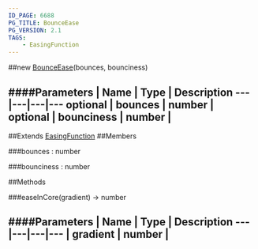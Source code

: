 ```yaml
---
ID_PAGE: 6688
PG_TITLE: BounceEase
PG_VERSION: 2.1
TAGS:
    - EasingFunction
---
```

##new [BounceEase](page.php?p=6688)(bounces, bounciness)




####Parameters
 | Name | Type | Description
---|---|---|---
optional | bounces | number | 
optional | bounciness | number | 
---

##Extends
 [EasingFunction](page.php?p=6685)
##Members

###bounces : number




###bounciness : number









##Methods

###easeInCore(gradient) &rarr; number

####Parameters
 | Name | Type | Description
---|---|---|---
 | gradient | number | 
---
